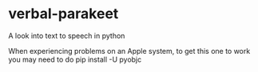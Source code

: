 # verbal-parakeet
A look into text to speech in python


When experiencing problems on an Apple system, to get this one to work you may need to do
pip install -U pyobjc

